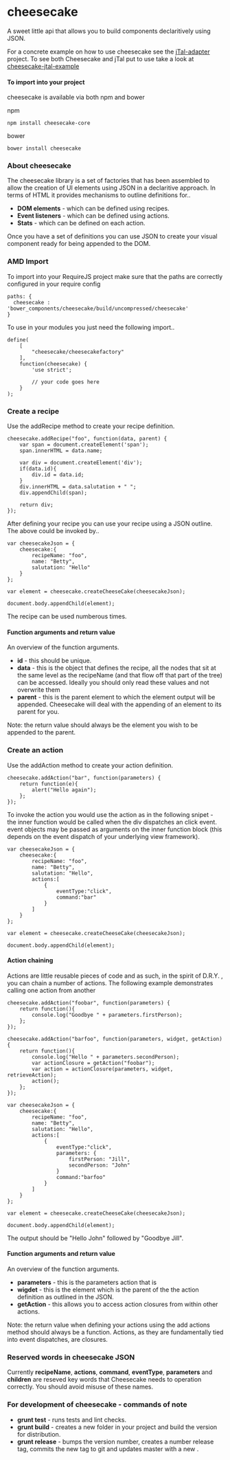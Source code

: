 # cheesecake
A sweet little api that allows you to build components declaritively using JSON.

For a concrete example on how to use cheesecake see the [jTal-adapter](https://github.com/DNR500/jtal-adapter) project. To see both Cheesecake and jTal put to use take a look at [cheesecake-jtal-example](https://github.com/DNR500/cheesecake-jtal-example)

#### To import into your project
cheesecake is available via both npm and bower

npm

```
npm install cheesecake-core
```

bower

```
bower install cheesecake
```

### About cheesecake

The cheesecake library is a set of factories that has been assembled to allow the creation of UI elements using JSON in a declaritive approach. In terms of HTML it provides mechanisms to outline definitions for..

* **DOM elements** - which can be defined using recipes.
* **Event listeners** - which can be defined using actions.
* **Stats** - which can be defined on each action.

Once you have a set of definitions you can use JSON to create your visual component ready for being appended to the DOM.

### AMD Import
To import into your RequireJS project make sure that the paths are correctly configured in your require config

```
paths: {
  cheesecake : 'bower_components/cheesecake/build/uncompressed/cheesecake'
}

```
To use in your modules you just need the following import..

```
define(
    [
        "cheesecake/cheesecakefactory"
    ],
    function(cheesecake) {
        'use strict';
			
		// your code goes here 
    }
);

```


### Create a recipe
Use the addRecipe method to create your recipe definition.

```
cheesecake.addRecipe("foo", function(data, parent) {
    var span = document.createElement('span');
    span.innerHTML = data.name;

    var div = document.createElement('div');
    if(data.id){
    	div.id = data.id;
    }
    div.innerHTML = data.salutation + " ";
    div.appendChild(span);
              
    return div;
});  

```
After defining your recipe you can use your recipe using a JSON outline. The above could be invoked by..

```
var cheesecakeJson = {
    cheesecake:{
        recipeName: "foo",
        name: "Betty",
        salutation: "Hello"
    }
};

var element = cheesecake.createCheeseCake(cheesecakeJson);

document.body.appendChild(element);
```
The recipe can be used numberous times.

#### Function arguments and return value
An overview of the function arguments.

* **id** - this should be unique.
* **data** - this is the object that defines the recipe, all the nodes that sit at the same level as the recipeName (and that flow off that part of the tree) can be accessed. Ideally you should only read these values and not overwrite them
* **parent** - this is the parent element to which the element output will be appended. Cheesecake will deal with the appending of an element to its parent for you.

Note: the return value should always be the element you wish to be appended to the parent.

 
 
### Create an action
Use the addAction method to create your action definition. 

```
cheesecake.addAction("bar", function(parameters) {
    return function(e){
        alert("Hello again");
    };
});
```
To invoke the action you would use the action as in the following snipet - the inner function would be called when the div dispatches an click event. event objects may be passed as arguments on the inner function block (this depends on the event dispatch of your underlying view framework).

```
var cheesecakeJson = {
    cheesecake:{
        recipeName: "foo",
        name: "Betty",
        salutation: "Hello",
        actions:[
        	{
        		eventType:"click",
        		command:"bar"
        	}
        ]
    }
};

var element = cheesecake.createCheeseCake(cheesecakeJson);

document.body.appendChild(element);
```

#### Action chaining
Actions are little reusable pieces of code and as such, in the spirit of D.R.Y. , you can chain a number of actions. The following example demonstrates calling one action from another

```
cheesecake.addAction("foobar", function(parameters) {
    return function(){
        console.log("Goodbye " + parameters.firstPerson);
    };
});

cheesecake.addAction("barfoo", function(parameters, widget, getAction) {
    return function(){
        console.log("Hello " + parameters.secondPerson);
        var actionClosure = getAction("foobar");
        var action = actionClosure(parameters, widget, retrieveAction);
        action();
    };
});

var cheesecakeJson = {
    cheesecake:{
        recipeName: "foo",
        name: "Betty",
        salutation: "Hello",
        actions:[
        	{
        		eventType:"click",
        		parameters: {
        			firstPerson: "Jill",
        			secondPerson: "John"
        		}
        		command:"barfoo"
        	}
        ]
    }
};

var element = cheesecake.createCheeseCake(cheesecakeJson);

document.body.appendChild(element);
```
The output should be "Hello John" followed by "Goodbye Jill".

#### Function arguments and return value
An overview of the function arguments.

* **parameters** - this is the parameters action that is 
* **wigdet** - this is the element which is the parent of the the action definition as outlined in the JSON.
* **getAction** - this allows you to access action closures from within other actions.

Note: the return value when defining your actions using the add actions method should always be a function. Actions, as they are fundamentally tied into event dispatches, are closures.

### Reserved words in cheesecake JSON
Currently **recipeName**, **actions**, **command**, **eventType**, **parameters** and **children** are reseved key words that Cheesecake needs to operation correctly. You should avoid misuse of these names.

### For development of cheesecake - commands of note
* **grunt test** - runs tests and lint checks.
* **grunt build** - creates a new folder in your project and build the version for distribution.
* **grunt release** - bumps the version number, creates a number release tag, commits the new tag to git and updates master with a new .

